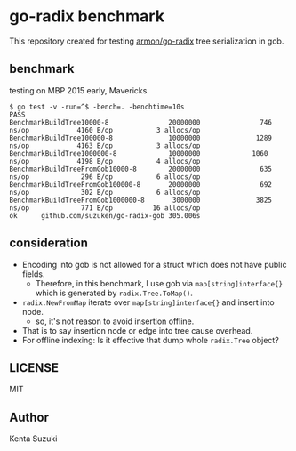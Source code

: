 # go-radix benchmark

This repository created for testing [armon/go-radix](https://github.com/armon/go-radix) tree serialization in gob.

## benchmark

testing on MBP 2015 early, Mavericks.

	$ go test -v -run=^$ -bench=. -benchtime=10s
	PASS
	BenchmarkBuildTree10000-8               20000000               746 ns/op            4160 B/op           3 allocs/op
	BenchmarkBuildTree100000-8              10000000              1289 ns/op            4163 B/op           3 allocs/op
	BenchmarkBuildTree1000000-8             10000000             1060 ns/op            4198 B/op           4 allocs/op
	BenchmarkBuildTreeFromGob10000-8        20000000               635 ns/op             296 B/op           6 allocs/op
	BenchmarkBuildTreeFromGob100000-8       20000000               692 ns/op             302 B/op           6 allocs/op
	BenchmarkBuildTreeFromGob1000000-8       3000000              3825 ns/op             771 B/op          16 allocs/op
	ok      github.com/suzuken/go-radix-gob 305.006s

## consideration

* Encoding into gob is not allowed for a struct which does not have public fields.
	* Therefore, in this benchmark, I use gob via `map[string]interface{}` which is generated by `radix.Tree.ToMap()`.
* `radix.NewFromMap` iterate over `map[string]interface{}` and insert into node.
	* so, it's not reason to avoid insertion offline.
* That is to say insertion node or edge into tree cause overhead.
* For offline indexing: Is it effective that dump whole `radix.Tree` object?

## LICENSE

MIT

## Author

Kenta Suzuki
